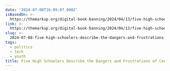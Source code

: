 ```yaml
---
date: '2024-07-08T16:09:07.000Z'
isBasedOn: >-
  https://themarkup.org/digital-book-banning/2024/04/13/five-high-schoolers-explain-how-web-filters-inhibit-their-learning-and-safety
link: >-
  https://themarkup.org/digital-book-banning/2024/04/13/five-high-schoolers-explain-how-web-filters-inhibit-their-learning-and-safety
slug: >-
  2024-07-08-five-high-schoolers-describe-the-dangers-and-frustrations-of-censored-web-a
tags:
  - politics
  - tech
  - youth
title: Five High Schoolers Describe the Dangers and Frustrations of Censored Web A
---
```

 
